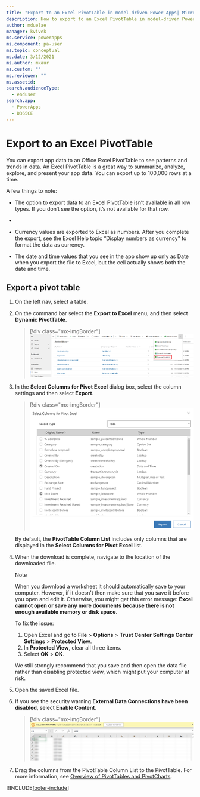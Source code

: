 ```yaml
---
title: "Export to an Excel PivotTable in model-driven Power Apps| MicrosoftDocs"
description: How to export to an Excel PivotTable in model-driven Power Apps
author: mduelae
manager: kvivek
ms.service: powerapps
ms.component: pa-user
ms.topic: conceptual
ms.date: 3/12/2021
ms.author: mkaur
ms.custom: ""
ms.reviewer: ""
ms.assetid: 
search.audienceType: 
  - enduser
search.app: 
  - PowerApps
  - D365CE
---
```

# Export to an Excel PivotTable

You can export app data to an Office Excel PivotTable to see patterns and trends in data. An Excel PivotTable is a great way to summarize, analyze, explore, and present your app data. You can export up to 100,000 rows at a time.  

A few things to note: 
  
- The option to export data to an Excel PivotTable isn’t available in all row types. If you don’t see the option, it’s not available for that row.  
- 
- Currency values are exported to Excel as numbers. After you complete the export, see the Excel Help topic “Display numbers as currency" to format the data as currency.
  
- The date and time values that you see in the app show up only as Date when you export the file to Excel, but the cell actually shows both the date and time.  

## Export a pivot table
  
1. On the left nav, select a table.
2. On the command bar select the **Export to Excel** menu, and then select **Dynamic PivotTable**.  

   > [!div class="mx-imgBorder"] 
   > ![Export to excel](media/export-excel-pivottable.png "Select export to Excel")
  
3. In the **Select Columns for Pivot Excel** dialog box, select the column settings and then select **Export**.

   > [!div class="mx-imgBorder"] 
   > ![Select Columns and then select export](media/export-excel-pivottable-1.png "Select Columns and then select export")

  
   By default, the **PivotTable Column List** includes only columns that are displayed in the **Select Columns for Pivot Excel** list.  
  
4. When the download is complete, navigate to the location of the downloaded file.
  
   > [!NOTE]
   > When you download a worksheet it should automatically save to your computer. However, if it doesn't then make sure that you save it before you open and edit it. Otherwise, you might get this error message: **Excel cannot open or save any more documents because there is not enough available memory or disk space.**  
   > 
   > To fix the issue:  
   > 
   >    1. Open Excel and go to **File** > **Options** > **Trust Center** **Settings Center Settings** > **Protected View**.  
   >    2. In **Protected View**, clear all three items.  
   >    3. Select **OK** > **OK**.  
   >     
   >    We still strongly recommend that you save and then open the data file rather than disabling protected view, which might put your computer at risk.  
  
5. Open the saved Excel file.
  
6. If you see the security warning **External Data Connections have been disabled**, select **Enable Content**.  

   > [!div class="mx-imgBorder"] 
   > ![Enable content](media/enable-content.png "Enable content") 
  
7. Drag the columns from the PivotTable Column List to the PivotTable. For more information, see [Overview of PivotTables and PivotCharts](https://support.microsoft.com/office/overview-of-pivottables-and-pivotcharts-527c8fa3-02c0-445a-a2db-7794676bce96).  
  


 


[!INCLUDE[footer-include](../includes/footer-banner.md)]
